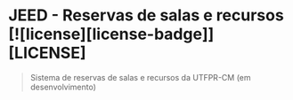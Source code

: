 # JEED - Reservas de salas e recursos [![license][license-badge]][LICENSE]

> Sistema de reservas de salas e recursos da UTFPR-CM (em desenvolvimento)